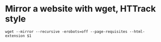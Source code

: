 # Mirror a website with wget, HTTrack style

```
wget --mirror --recursive -erobots=off --page-requisites --html-extension $1
```

